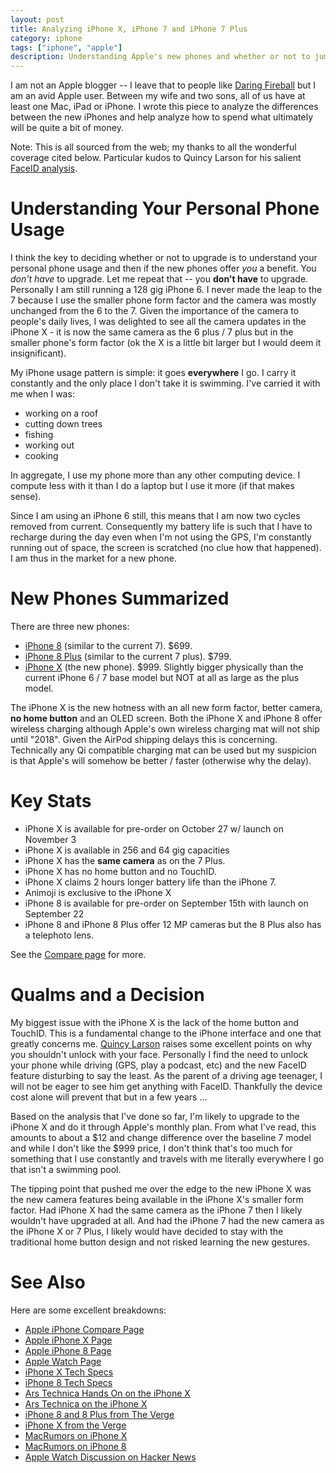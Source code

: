 ```yaml
---
layout: post
title: Analyzing iPhone X, iPhone 7 and iPhone 7 Plus
category: iphone
tags: ["iphone", "apple"]
description: Understanding Apple's new phones and whether or not to jump to the iPhone X can be challenging.  Understanding the differences is key and here is my analysis.
---
```

I am not an Apple blogger -- I leave that to people like [Daring Fireball](https://www.daringfireball.net) but I am an avid Apple user.  Between my wife and two sons, all of us have at least one Mac, iPad or iPhone.  I wrote this piece to analyze the differences between the new iPhones and help analyze how to spend what ultimately will be quite a bit of money.

Note: This is all sourced from the web; my thanks to all the wonderful coverage cited below.  Particular kudos to Quincy Larson for his salient [FaceID analysis](https://medium.freecodecamp.org/why-you-should-never-unlock-your-phone-with-your-face-79c07772a28).

# Understanding Your Personal Phone Usage

I think the key to deciding whether or not to upgrade is to understand your personal phone usage and then if the new phones offer *you* a benefit.  You *don't have* to upgrade.  Let me repeat that -- you **don't have** to upgrade.  Personally I am still running a 128 gig iPhone 6.  I never made the leap to the 7 because I use the smaller phone form factor and the camera was mostly unchanged from the 6 to the 7.  Given the importance of the camera to people's daily lives, I was delighted to see all the camera updates in the iPhone X - it is now the same camera as the 6 plus / 7 plus but in the smaller phone's form factor (ok the X is a little bit larger but I would deem it insignificant).

My iPhone usage pattern is simple: it goes **everywhere** I go.  I carry it constantly and the only place I don't take it is swimming. I've carried it with me when I was: 

* working on a roof
* cutting down trees
* fishing
* working out
* cooking

In aggregate, I use my phone more than any other computing device.  I compute less with it than I do a laptop but I use it more (if that makes sense).

Since I am using an iPhone 6 still, this means that I am now two cycles removed from current.  Consequently my battery life is such that I have to recharge during the day even when I'm not using the GPS, I'm constantly running out of space, the screen is scratched (no clue how that happened).  I am thus in the market for a new phone.

# New Phones Summarized

There are three new phones:

* [iPhone 8](https://www.apple.com/iphone-8/specs/) (similar to the current 7).  $699.
* [iPhone 8 Plus](https://www.apple.com/iphone-x/specs/) (similar to the current 7 plus).  $799.
* [iPhone X](https://www.apple.com/iphone-x/specs/) (the new phone).  $999.  Slightly bigger physically than the current iPhone 6 / 7 base model but NOT at all as large as the plus model.

The iPhone X is the new hotness with an all new form factor, better camera, **no home button** and an OLED screen.  Both the iPhone X and iPhone 8 offer wireless charging although Apple's own wireless charging mat will not ship until "2018".  Given the AirPod shipping delays this is concerning.  Technically any Qi compatible charging mat can be used but my suspicion is that Apple's will somehow be better / faster (otherwise why the delay).

# Key Stats

* iPhone X is available for pre-order on October 27 w/ launch on November 3
* iPhone X is available in 256 and 64 gig capacities
* iPhone X has the **same camera** as on the 7 Plus. 
* iPhone X has no home button and no TouchID.
* iPhone X claims 2 hours longer battery life than the iPhone 7.
* Animoji is exclusive to the iPhone X
* iPhone 8 is available for pre-order on September 15th with launch on September 22
* iPhone 8 and iPhone 8 Plus offer 12 MP cameras but the 8 Plus also has a telephoto lens.

See the [Compare page](https://www.apple.com/iphone/compare/) for more.

# Qualms and a Decision

My biggest issue with the iPhone X is the lack of the home button and TouchID.  This is a fundamental change to the iPhone interface and one that greatly concerns me.  [Quincy Larson](https://medium.freecodecamp.org/why-you-should-never-unlock-your-phone-with-your-face-79c07772a28) raises some excellent points on why you shouldn't unlock with your face.  Personally I find the need to unlock your phone while driving (GPS, play a podcast, etc) and the new FaceID feature disturbing to say the least.  As the parent of a driving age teenager, I will not be eager to see him get anything with FaceID.  Thankfully the device cost alone will prevent that but in a few years ... 

Based on the analysis that I've done so far, I'm likely to upgrade to the iPhone X and do it through Apple's monthly plan.  From what I've read, this amounts to about a $12 and change difference over the baseline 7 model and while I don't like the $999 price, I don't think that's too much for something that I use constantly and travels with me literally everywhere I go that isn't a swimming pool.  

The tipping point that pushed me over the edge to the new iPhone X was the new camera features being available in the iPhone X's smaller form factor.  Had iPhone X had the same camera as the iPhone 7 then I likely wouldn't have upgraded at all.  And had the iPhone 7 had the new camera as the iPhone X or 7 Plus, I likely would have decided to stay with the traditional home button design and not risked learning the new gestures.

# See Also

Here are some excellent breakdowns:

* [Apple iPhone Compare Page](https://www.apple.com/iphone/compare/)
* [Apple iPhone X Page](https://www.apple.com/iphone-x/)
* [Apple iPhone 8 Page](https://www.apple.com/iphone-8/)
* [Apple Watch Page](https://www.apple.com/apple-watch-series-3/)
* [iPhone X Tech Specs](https://www.apple.com/iphone-x/specs/)
* [iPhone 8 Tech Specs](https://www.apple.com/iphone-8/specs/)
* [Ars Technica Hands On on the iPhone X](https://arstechnica.com/gadgets/2017/09/hands-on-with-the-iphone-x-oled-and-hdr-outshine-everything-else/)
* [Ars Technica on the iPhone X](https://arstechnica.com/gadgets/2017/09/apples-radically-different-smartphone-is-called-the-iphone-x/)
* [iPhone 8 and 8 Plus from The Verge](https://www.theverge.com/2017/9/12/16287932/apple-iphone-8-plus-photos-video-hands-on)
* [iPhone X from the Verge](https://www.theverge.com/2017/9/12/16291244/new-iphone-x-photos-video-hands-on)
* [MacRumors on iPhone X](https://www.macrumors.com/roundup/iphone-x/)
* [MacRumors on iPhone 8](https://www.macrumors.com/roundup/iphone-8/)
* [Apple Watch Discussion on Hacker News](https://news.ycombinator.com/item?id=15229317)


